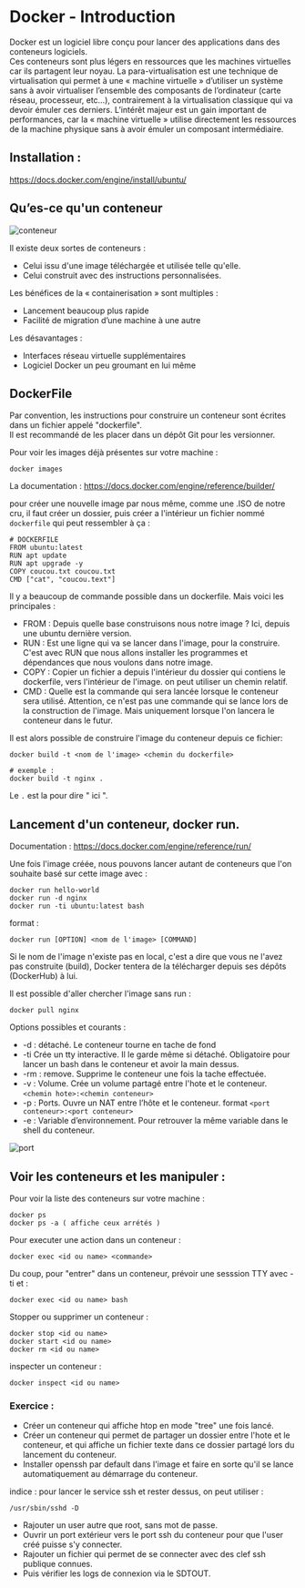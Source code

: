 # Docker - Introduction

Docker est un logiciel libre conçu pour lancer des applications dans des conteneurs logiciels.  
Ces conteneurs sont plus légers en ressources que les machines virtuelles car ils partagent leur noyau.
La para-virtualisation est une technique de virtualisation qui permet à une « machine virtuelle » d’utiliser un système sans à avoir virtualiser l’ensemble des composants de l’ordinateur (carte réseau, processeur, etc…), contrairement à la virtualisation classique qui va devoir émuler ces derniers. L’intérêt majeur est un gain important de performances, car la « machine virtuelle » utilise directement les ressources de la machine physique sans à avoir émuler un composant intermédiaire.


## Installation :
https://docs.docker.com/engine/install/ubuntu/

## Qu’es-ce qu'un conteneur
![conteneur](https://blog.webnet.fr/wp-content/uploads/2020/03/VM-vs-Docker.png)

Il existe deux sortes de conteneurs :

- Celui issu d'une image téléchargée et utilisée telle qu'elle.
- Celui construit avec des instructions personnalisées.

Les bénéfices de la « containerisation » sont multiples :

- Lancement beaucoup plus rapide
- Facilité de migration d’une machine à une autre

Les désavantages :

- Interfaces réseau virtuelle supplémentaires
- Logiciel Docker un peu groumant en lui même


## DockerFile


Par convention, les instructions pour construire un conteneur sont écrites dans un fichier appelé "dockerfile".  
Il est recommandé de les placer dans un dépôt Git pour les versionner.

Pour voir les images déjà présentes sur votre machine :

```
docker images
```

La documentation :
https://docs.docker.com/engine/reference/builder/

pour créer une nouvelle image par nous même, comme une .ISO de notre cru, il faut créer un dossier, puis créer a l'intérieur un fichier nommé ```dockerfile``` qui peut ressembler à ça :

```text
# DOCKERFILE
FROM ubuntu:latest
RUN apt update
RUN apt upgrade -y
COPY coucou.txt coucou.txt
CMD ["cat", "coucou.text"]
```

Il y a beaucoup de commande possible dans un dockerfile. Mais voici les principales :

- FROM : Depuis quelle base construisons nous notre image ? Ici, depuis une ubuntu dernière version.
- RUN : Est une ligne qui va se lancer dans l'image, pour la construire. C'est avec RUN que nous allons installer les programmes et dépendances que nous voulons dans notre image.
- COPY : Copier un fichier a depuis l'intérieur du dossier qui contiens le dockerfile, vers l'intérieur de l'image. on peut utiliser un chemin relatif.
- CMD : Quelle est la commande qui sera lancée lorsque le conteneur sera utilisé. Attention, ce n'est pas une commande qui se lance lors de la construction de l'image. Mais uniquement lorsque l'on lancera le conteneur dans le futur.

Il est alors possible de construire l'image du conteneur depuis ce fichier:

```shell
docker build -t <nom de l'image> <chemin du dockerfile>

# exemple :
docker build -t nginx .
```

Le ```.``` est la pour dire " ici ".

## Lancement d'un conteneur, docker run.

Documentation : https://docs.docker.com/engine/reference/run/

Une fois l'image créée, nous pouvons lancer autant de conteneurs que l'on souhaite basé sur cette image avec :

```shell
docker run hello-world
docker run -d nginx
docker run -ti ubuntu:latest bash
```

format :
```
docker run [OPTION] <nom de l'image> [COMMAND]
```

Si le nom de l'image n'existe pas en local, c'est a dire que vous ne l'avez pas construite (build), Docker tentera de la télécharger depuis ses dépôts (DockerHub) à lui.

Il est possible d'aller chercher l'image sans run :

```shell
docker pull nginx
```

Options possibles et courants :
- -d : détaché. Le conteneur tourne en tache de fond
- -ti Crée un tty interactive. Il le garde même si détaché. Obligatoire pour lancer un bash dans le conteneur et avoir la main dessus.
- -rm : remove. Supprime le conteneur une fois la tache effectuée.
- -v : Volume. Crée un volume partagé entre l'hote et le conteneur.  ```<chemin hote>:<chemin conteneur>```
- -p : Ports. Ouvre un NAT entre l’hôte et le conteneur. format ```<port conteneur>:<port conteneur>```
- -e : Variable d’environnement. Pour retrouver la même variable dans le shell du conteneur. 

![port](https://linuxhandbook.com/content/images/2020/11/ssh-into-container.png)


## Voir les conteneurs et les manipuler :

Pour voir la liste des conteneurs sur votre machine :
```shell
docker ps
docker ps -a ( affiche ceux arrétés )
```

Pour executer une action dans un conteneur :
```shell
docker exec <id ou name> <commande>
```

Du coup, pour "entrer" dans un conteneur, prévoir une sesssion TTY avec -ti et :
```shell
docker exec <id ou name> bash
```

Stopper ou supprimer un conteneur :
```shell
docker stop <id ou name>
docker start <id ou name>
docker rm <id ou name>
```

inspecter un conteneur :
```shell
docker inspect <id ou name>
```

### Exercice :

- Créer un conteneur qui affiche htop en mode "tree" une fois lancé.
- Créer un conteneur qui permet de partager un dossier entre l'hote et le conteneur, et qui affiche un fichier texte dans ce dossier partagé lors du lancement du conteneur.
- Installer openssh par default dans l'image et faire en sorte qu'il se lance automatiquement au démarrage du conteneur.

indice : pour lancer le service ssh et rester dessus, on peut utiliser : 
```
/usr/sbin/sshd -D
```

- Rajouter un user autre que root, sans mot de passe.
- Ouvrir un port extérieur vers le port ssh du conteneur pour que l'user créé puisse s'y connecter.
- Rajouter un fichier qui permet de se connecter avec des clef ssh publique connues.
- Puis vérifier les logs de connexion via le SDTOUT.
